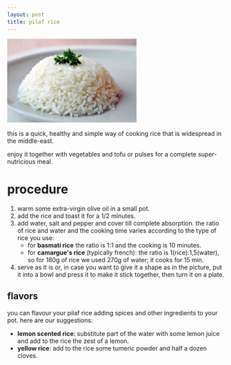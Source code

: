 ```yaml
---
layout: post
title: pilaf rice
---
```


 <img src="../images/pilaf-rice.jpg" width="300">

this is a quick, healthy and simple way of cooking rice that is widespread in the middle-east.

enjoy it together with vegetables and tofu or pulses for a complete super-nutricious meal.

# procedure

1. warm some extra-virgin olive oil in a small pot.
2. add the rice and toast it for a 1/2 minutes.
3. add water, salt and pepper and cover till complete absorption. the ratio of rice and water and the cooking time varies according to the type of rice you use: 
    - for **basmati rice** the ratio is 1:1 and the cooking is 10 minutes. 
    - for **camargue's rice** (typically french): the ratio is 1(rice):1,5(water), so for 180g of rice we used 270g of water; it cooks for 15 min.
4. serve as it is or, in case you want to give it a shape as in the picture, put it into a bowl and press it to make it stick together, then turn it on a plate.

## flavors

you can flavour your pilaf rice adding spices and other ingredients to your pot. here are our suggestions:

- **lemon scented rice**: substitute part of the water with some lemon juice and add to the rice the zest of a lemon.
- **yellow rice**: add to the rice some tumeric powder and half a dozen cloves.